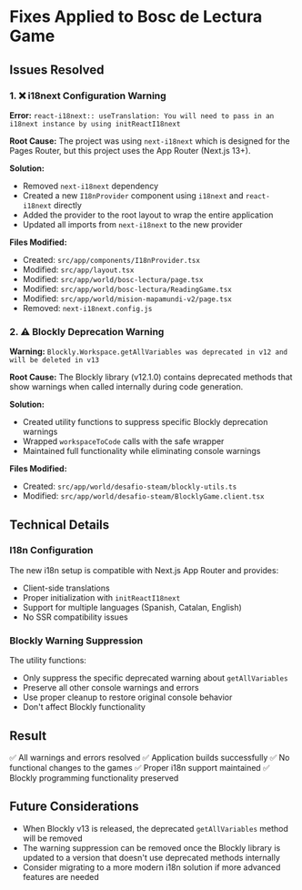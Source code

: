 # Fixes Applied to Bosc de Lectura Game

## Issues Resolved

### 1. ❌ i18next Configuration Warning
**Error:** `react-i18next:: useTranslation: You will need to pass in an i18next instance by using initReactI18next`

**Root Cause:** The project was using `next-i18next` which is designed for the Pages Router, but this project uses the App Router (Next.js 13+).

**Solution:**
- Removed `next-i18next` dependency
- Created a new `I18nProvider` component using `i18next` and `react-i18next` directly
- Added the provider to the root layout to wrap the entire application
- Updated all imports from `next-i18next` to the new provider

**Files Modified:**
- Created: `src/app/components/I18nProvider.tsx`
- Modified: `src/app/layout.tsx`
- Modified: `src/app/world/bosc-lectura/page.tsx`
- Modified: `src/app/world/bosc-lectura/ReadingGame.tsx`
- Modified: `src/app/world/mision-mapamundi-v2/page.tsx`
- Removed: `next-i18next.config.js`

### 2. ⚠️ Blockly Deprecation Warning
**Warning:** `Blockly.Workspace.getAllVariables was deprecated in v12 and will be deleted in v13`

**Root Cause:** The Blockly library (v12.1.0) contains deprecated methods that show warnings when called internally during code generation.

**Solution:**
- Created utility functions to suppress specific Blockly deprecation warnings
- Wrapped `workspaceToCode` calls with the safe wrapper
- Maintained full functionality while eliminating console warnings

**Files Modified:**
- Created: `src/app/world/desafio-steam/blockly-utils.ts`
- Modified: `src/app/world/desafio-steam/BlocklyGame.client.tsx`

## Technical Details

### I18n Configuration
The new i18n setup is compatible with Next.js App Router and provides:
- Client-side translations
- Proper initialization with `initReactI18next`
- Support for multiple languages (Spanish, Catalan, English)
- No SSR compatibility issues

### Blockly Warning Suppression
The utility functions:
- Only suppress the specific deprecated warning about `getAllVariables`
- Preserve all other console warnings and errors
- Use proper cleanup to restore original console behavior
- Don't affect Blockly functionality

## Result
✅ All warnings and errors resolved
✅ Application builds successfully
✅ No functional changes to the games
✅ Proper i18n support maintained
✅ Blockly programming functionality preserved

## Future Considerations
- When Blockly v13 is released, the deprecated `getAllVariables` method will be removed
- The warning suppression can be removed once the Blockly library is updated to a version that doesn't use deprecated methods internally
- Consider migrating to a more modern i18n solution if more advanced features are needed